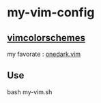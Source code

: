 # my-vim-config

## [vimcolorschemes](https://github.com/vimcolorschemes/vimcolorschemes)

my favorate : [onedark.vim](https://github.com/joshdick/onedark.vim)

## Use

bash my-vim.sh
